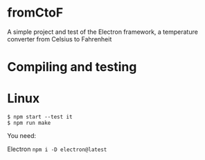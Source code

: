 # fromCtoF
A simple project and test of the Electron framework, a temperature converter from Celsius to Fahrenheit


# Compiling and testing
# Linux
```
$ npm start --test it
$ npm run make 
```
You need:

Electron  ```npm i -D electron@latest```
